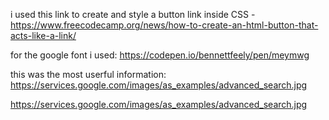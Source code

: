  i used this link to create and style a button link inside CSS - https://www.freecodecamp.org/news/how-to-create-an-html-button-that-acts-like-a-link/ 

 for the google font i used: https://codepen.io/bennettfeely/pen/meymwg 

 this was the most userful information: https://services.google.com/images/as_examples/advanced_search.jpg 

 https://services.google.com/images/as_examples/advanced_search.jpg 

 